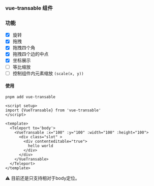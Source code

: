 ### vue-transable 组件

### 功能 
- [x] 旋转
- [x] 拖拽
- [x] 拖拽四个角
- [x] 拖拽四个边的中点
- [x] 坐标展示
- [ ] 等比缩放  
- [ ] 控制组件内元素缩放 `(scale(x, y))`  

#### 使用
```shell
pnpm add vue-transable
```
  
```vue
<script setup>
import {VueTransable} from 'vue-transable'
</script>

<template>
  <Teleport to='body'>
    <VueTransable :x="100" :y="100" :width="100" :height="100">
      <div class="slot" >
        <div contenteditable="true">
          hello world
        </div>
      </div>
    </VueTransable>
  </Teleport>
</template>
```

⚠️ 目前还是只支持相对于body定位。


